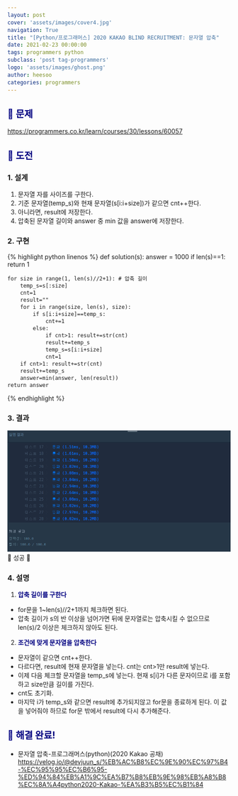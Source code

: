 ```yaml
---
layout: post
cover: 'assets/images/cover4.jpg'
navigation: True
title: "[Python/프로그래머스] 2020 KAKAO BLIND RECRUITMENT: 문자열 압축"
date: 2021-02-23 00:00:00
tags: programmers python
subclass: 'post tag-programmers'
logo: 'assets/images/ghost.png'
author: heesoo
categories: programmers
---
```

## <span style="color:navy">👀 문제</span>
<https://programmers.co.kr/learn/courses/30/lessons/60057>

## <span style="color:navy">👊 도전</span>

### 1. 설계
1. 문자열 자를 사이즈를 구한다.
2. 기준 문자열(temp_s)와 현재 문자열(s[i:i+size])가 같으면 cnt++한다.
3. 아니라면, result에 저장한다.
4. 압축된 문자열 길이와 answer 중 min 값을 answer에 저장한다.


### 2. 구현 
{% highlight python linenos %}
def solution(s):
    answer = 1000
    if len(s)==1: return 1    
    
    for size in range(1, len(s)//2+1): # 압축 길이
        temp_s=s[:size]
        cnt=1
        result=""
        for i in range(size, len(s), size):
            if s[i:i+size]==temp_s:
                cnt+=1
            else:
                if cnt>1: result+=str(cnt)
                result+=temp_s
                temp_s=s[i:i+size]
                cnt=1
        if cnt>1: result+=str(cnt)
        result+=temp_s
        answer=min(answer, len(result))
    return answer
{% endhighlight %}

### 3. 결과
![실행결과](./assets/images/210223_1.PNG)
🤟 성공 🤟  


### 4. 설명
1. **<span style="color:navy">압축 길이를 구한다</span>**
- for문을 1~len(s)//2+1까지 체크하면 된다.
- 압축 길이가 s의 반 이상을 넘어가면 뒤에 문자열로는 압축시킬 수 없으므로 len(s)/2 이상은 체크하지 않아도 된다.

2. **<span style="color:navy">조건에 맞게 문자열을 압축한다</span>**
- 문자열이 같으면 cnt++한다.
- 다르다면, result에 현재 문자열을 넣는다. cnt는 cnt>1만 result에 넣는다.
- 이제 다음 체크할 문자열을 temp_s에 넣는다. 현재 s[i]가 다른 문자이므로 i를 포함하고 size만큼 길이를 가진다.
- cnt도 초기화.
- 마지막 i가 temp_s와 같으면 result에 추가되지않고 for문을 종료하게 된다. 이 값을 넣어줘야 하므로 for문 밖에서 result에 다시 추가해준다.

## <span style="color:navy">👏 해결 완료!</span>
- 문자열 압축-프로그래머스(python)(2020 Kakao 공채) <https://velog.io/@devjuun_s/%EB%AC%B8%EC%9E%90%EC%97%B4-%EC%95%95%EC%B6%95-%ED%94%84%EB%A1%9C%EA%B7%B8%EB%9E%98%EB%A8%B8%EC%8A%A4python2020-Kakao-%EA%B3%B5%EC%B1%84>